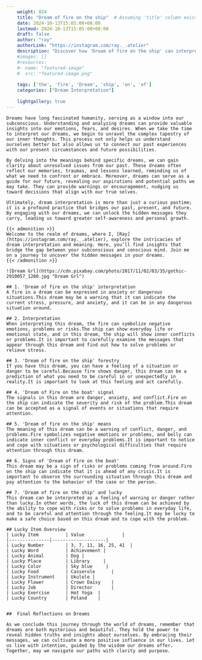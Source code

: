 ```yaml
---
    weight: 824
    title: "Dream of fire on the ship"  # Assuming 'title' column exists
    date: 2024-10-13T15:05:00+08:00
    lastmod: 2024-10-13T15:05:00+08:00
    draft: false
    author: "ray"
    authorLink: "https://instagram.com/ray._.atelier"
    description: "Discover how 'Dream of fire on the ship' can interpret your future and uncover its significant meanings in your life."
    #images: []
    #resources:
    #- name: "featured-image"
    #  src: "featured-image.png"
    
    tags: ['the', 'fire', 'Dream', 'ship', 'on', 'of']
    categories: ["Dream Interpretation"]
    
    lightgallery: true
---
```

    
    Dreams have long fascinated humanity, serving as a window into our subconscious. Understanding and analyzing dreams can provide valuable insights into our emotions, fears, and desires. When we take the time to interpret our dreams, we begin to unravel the complex tapestry of our inner thoughts. This process not only helps us understand ourselves better but also allows us to connect our past experiences with our present circumstances and future possibilities.
    
    By delving into the meanings behind specific dreams, we can gain clarity about unresolved issues from our past. These dreams often reflect our memories, traumas, and lessons learned, reminding us of what we need to confront or embrace. Moreover, dreams can serve as a guide for our future, revealing our aspirations and potential paths we may take. They can provide warnings or encouragement, nudging us toward decisions that align with our true selves.
    
    Ultimately, dream interpretation is more than just a curious pastime; it is a profound practice that bridges our past, present, and future. By engaging with our dreams, we can unlock the hidden messages they carry, leading us toward greater self-awareness and personal growth.
    
    {{< admonition >}}
    Welcome to the realm of dreams, where I, [Ray](https://instagram.com/ray._.atelier), explore the intricacies of dream interpretation and meaning. Here, you’ll find insights that bridge the gap between your subconscious and conscious mind. Join me on a journey to uncover the hidden messages in your dreams.
    {{< /admonition >}}
    
    ![Dream Grl](https://cdn.pixabay.com/photo/2017/11/02/03/35/gothic-2910057_1280.jpg "Dream Grl")
    
    ## 1. 'Dream of fire on the ship' interpretation
    A fire in a dream can be expressed in anxiety or dangerous situations.This dream may be a warning that it can indicate the current stress, pressure, and anxiety, and it can be in any dangerous situation around.
    
    ## 2. Interpretation
    When interpreting this dream, the fire can symbolize negative emotions, problems or risks.The ship can show everyday life or emotional state, and in this dream, the ship will show inner conflicts or problems.It is important to carefully examine the messages that appear through this dream and find out how to solve problems or relieve stress.
    
    ## 3. 'Dream of fire on the ship' forestry
    If you have this dream, you can have a feeling of a situation or danger to be careful.Because fire shows danger, this dream can be a prediction of what you need to be careful in or unexpectedly in reality.It is important to look at this feeling and act carefully.
    
    ## 4. 'Dream of Fire on the boat' signal
    The signals in this dream are danger, anxiety, and conflict.Fire on the ship can indicate the severity and risk of the problem.This dream can be accepted as a signal of events or situations that require attention.
    
    ## 5. 'Dream of fire on the ship' means
    The meaning of this dream can be a warning of conflict, danger, and problems.Fire symbolizes negative emotions or problems, and belly can indicate inner conflict or everyday problems.It is important to notice and cope with situations or psychological difficulties that require attention through this dream.
    
    ## 6. Signs of 'Dream of Fire on the boat'
    This dream may be a sign of risks or problems coming from around.Fire on the ship can indicate that it is ahead of any crisis.It is important to observe the surrounding situation through this dream and pay attention to the behavior of the case or the person.
    
    ## 7. 'Dream of fire on the ship' and lucky
    This dream can be interpreted as a feeling of warning or danger rather than lucky.In other words, the luck of this dream can be achieved by the ability to cope with risks or to solve problems in everyday life, and to be careful and attention through the feeling.It may be lucky to make a safe choice based on this dream and to cope with the problem.
    
    ## Lucky Item Overview
    | Lucky Item          | Value              |
    |---------------|--------------------|
    | Lucky Number        | 3, 7, 11, 16, 25, 41  |
    | Lucky Word          | Achievement |
    | Lucky Animal        | Dog |
    | Lucky Place         | Library     |
    | Lucky Color         | Sky blue     |
    | Lucky Food          | Casserole      |
    | Lucky Instrument    | Ukulele |
    | Lucky Flower        | Crown Daisy    |
    | Lucky Job           | Director       |
    | Lucky Exercise      | Hot Yoga  |
    | Lucky Country       | Poland    |
    
    
    ##  Final Reflections on Dreams
    
    As we conclude this journey through the world of dreams, remember that dreams are both mysterious and beautiful. They hold the power to reveal hidden truths and insights about ourselves. By embracing their messages, we can cultivate a more positive influence in our lives. Let us live with intention, guided by the wisdom our dreams offer. Together, may we navigate our paths with clarity and purpose.
    